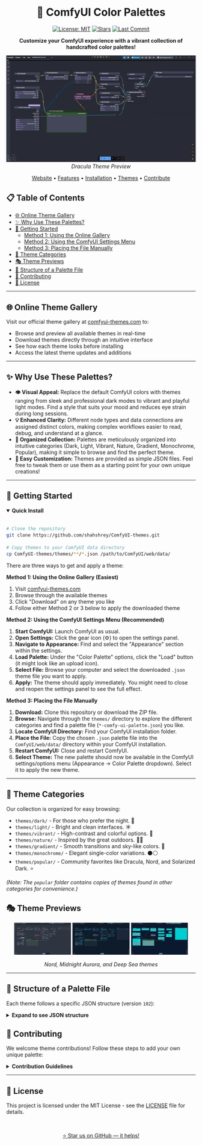 <div align="center">

# 🎨 ComfyUI Color Palettes

[![License: MIT](https://img.shields.io/badge/License-MIT-yellow.svg)](https://opensource.org/licenses/MIT)
[![Stars](https://img.shields.io/github/stars/shahshrey/ComfyUI-themes?style=social)](https://github.com/shahshrey/ComfyUI-themes/stargazers)
[![Last Commit](https://img.shields.io/github/last-commit/shahshrey/ComfyUI-themes)](https://github.com/shahshrey/ComfyUI-themes/commits/main)

**Customize your ComfyUI experience with a vibrant collection of handcrafted color palettes!**

<p align="center">
  <img src="public/dark/dracula.png" alt="ComfyUI Dracula Theme Preview" width="600px" />
  <br>
  <em>Dracula Theme Preview</em>
</p>

[Website](https://www.comfyui-themes.com/) • [Features](#-why-use-these-palettes) • [Installation](#-getting-started) • [Themes](#-theme-categories) • [Contribute](#-contributing)

</div>

## 📋 Table of Contents

- [🌐 Online Theme Gallery](#-online-theme-gallery)
- [✨ Why Use These Palettes?](#-why-use-these-palettes)
- [🚀 Getting Started](#-getting-started)
  - [Method 1: Using the Online Gallery](#method-1-using-the-online-gallery-easiest)
  - [Method 2: Using the ComfyUI Settings Menu](#method-2-using-the-comfyui-settings-menu-recommended)
  - [Method 3: Placing the File Manually](#method-3-placing-the-file-manually)
- [📁 Theme Categories](#-theme-categories)
- [🎭 Theme Previews](#-theme-previews)
- [🔧 Structure of a Palette File](#-structure-of-a-palette-file)
- [🤝 Contributing](#-contributing)
- [📄 License](#-license)

---

## 🌐 Online Theme Gallery

Visit our official theme gallery at [comfyui-themes.com](https://www.comfyui-themes.com/) to:
- Browse and preview all available themes in real-time
- Download themes directly through an intuitive interface
- See how each theme looks before installing
- Access the latest theme updates and additions

---

## ✨ Why Use These Palettes?

*   **👁️ Visual Appeal:** Replace the default ComfyUI colors with themes ranging from sleek and professional dark modes to vibrant and playful light modes. Find a style that suits your mood and reduces eye strain during long sessions.
*   **💡 Enhanced Clarity:** Different node types and data connections are assigned distinct colors, making complex workflows easier to read, debug, and understand at a glance.
*   **📂 Organized Collection:** Palettes are meticulously organized into intuitive categories (Dark, Light, Vibrant, Nature, Gradient, Monochrome, Popular), making it simple to browse and find the perfect theme.
*   **🔧 Easy Customization:** Themes are provided as simple JSON files. Feel free to tweak them or use them as a starting point for your own unique creations!

---

## 🚀 Getting Started

<details open>
<summary><b>Quick Install</b></summary>
<br>

```bash
# Clone the repository
git clone https://github.com/shahshrey/ComfyUI-themes.git

# Copy themes to your ComfyUI data directory
cp ComfyUI-themes/themes/**/*.json /path/to/ComfyUI/web/data/
```

</details>

There are three ways to get and apply a theme:

**Method 1: Using the Online Gallery (Easiest)**

1. Visit [comfyui-themes.com](https://www.comfyui-themes.com/)
2. Browse through the available themes
3. Click "Download" on any theme you like
4. Follow either Method 2 or 3 below to apply the downloaded theme

**Method 2: Using the ComfyUI Settings Menu (Recommended)**

1.  **Start ComfyUI:** Launch ComfyUI as usual.
2.  **Open Settings:** Click the gear icon (⚙️) to open the settings panel.
3.  **Navigate to Appearance:** Find and select the "Appearance" section within the settings.
4.  **Load Palette:** Under the "Color Palette" options, click the "Load" button (it might look like an upload icon).
5.  **Select File:** Browse your computer and select the downloaded `.json` theme file you want to apply.
6.  **Apply:** The theme should apply immediately. You might need to close and reopen the settings panel to see the full effect.

**Method 3: Placing the File Manually**

1.  **Download:** Clone this repository or download the ZIP file.
2.  **Browse:** Navigate through the `themes/` directory to explore the different categories and find a palette file (`*-comfy-ui-palette.json`) you like.
3.  **Locate ComfyUI Directory:** Find your ComfyUI installation folder.
4.  **Place the File:** Copy the chosen `.json` palette file into the `ComfyUI/web/data/` directory within your ComfyUI installation.
5.  **Restart ComfyUI:** Close and restart ComfyUI.
6.  **Select Theme:** The new palette should now be available in the ComfyUI settings/options menu (Appearance -> Color Palette dropdown). Select it to apply the new theme.

---

## 📁 Theme Categories

Our collection is organized for easy browsing:

*   `themes/dark/` - For those who prefer the night. 🌃
*   `themes/light/` - Bright and clean interfaces. ☀️
*   `themes/vibrant/` - High-contrast and colorful options. 🌈
*   `themes/nature/` - Inspired by the great outdoors. 🌲🌊
*   `themes/gradient/` - Smooth transitions and sky-like colors. 🌅
*   `themes/monochrome/` - Elegant single-color variations. ⚫⚪
*   `themes/popular/` - Community favorites like Dracula, Nord, and Solarized Dark. ⭐

*(Note: The `popular` folder contains copies of themes found in other categories for convenience.)*

## 🎭 Theme Previews

<div align="center">
  <p float="left">
    <img src="public/dark/nord2.png" width="30%" alt="Nord Theme" />
    <img src="public/dark/midnight_aurora.png" width="30%" alt="Midnight Aurora Theme" />
    <img src="public/dark/deep_sea.png" width="30%" alt="Deep Sea Theme" />
  </p>
  <em>Nord, Midnight Aurora, and Deep Sea themes</em>
</div>

---

## 🔧 Structure of a Palette File

Each theme follows a specific JSON structure (version `102`):

<details>
<summary><b>Expand to see JSON structure</b></summary>

```json
{
  "version": 102,
  "id": "theme_identifier",      // e.g., "deep_sea"
  "name": "Theme Name",          // e.g., "Deep Sea"
  "description": "Theme description", // A brief description of your theme
  "imageUrl": "/category/preview.png", // Preview image path
  "colors": {
    "node_slot": {
      // Colors for different node connection types
      "CLIP": "#hexcolor",
      "CLIP_VISION": "#hexcolor",
      "CLIP_VISION_OUTPUT": "#hexcolor",
      "CONDITIONING": "#hexcolor",
      "CONTROL_NET": "#hexcolor",
      "IMAGE": "#hexcolor",
      "INT": "#hexcolor",
      "LATENT": "#hexcolor",
      "MASK": "#hexcolor",
      "MODEL": "#hexcolor",
      "PIPE_LINE": "#hexcolor",
      "PIPE_LINE_SDXL": "#hexcolor",
      "STYLE_MODEL": "#hexcolor",
      "TAESD": "#hexcolor",
      "VAE": "#hexcolor",
      "XYPLOT": "#hexcolor",
      "X_Y": "#hexcolor"
    },
    "litegraph_base": {
      // Canvas and node appearance settings
      "BACKGROUND_IMAGE": "",
      "CLEAR_BACKGROUND_COLOR": "#hexcolor",
      "NODE_TITLE_COLOR": "#hexcolor",
      "NODE_SELECTED_TITLE_COLOR": "#hexcolor",
      "NODE_TEXT_SIZE": 14,
      "NODE_TEXT_COLOR": "#hexcolor",
      "NODE_TEXT_HIGHLIGHT_COLOR": "#hexcolor",
      "NODE_SUBTEXT_SIZE": 12,
      "NODE_DEFAULT_COLOR": "rgba(r,g,b,a)",
      "NODE_DEFAULT_BGCOLOR": "rgba(r,g,b,a)",
      "NODE_DEFAULT_BOXCOLOR": "#hexcolor",
      "NODE_DEFAULT_SHAPE": "box",
      "NODE_BOX_OUTLINE_COLOR": "#hexcolor",
      "NODE_BYPASS_BGCOLOR": "#hexcolor",
      "NODE_ERROR_COLOUR": "#hexcolor",
      "DEFAULT_SHADOW_COLOR": "rgba(r,g,b,a)",
      "DEFAULT_GROUP_FONT": 24,
      "WIDGET_BGCOLOR": "#hexcolor",
      "WIDGET_OUTLINE_COLOR": "#hexcolor",
      "WIDGET_TEXT_COLOR": "#hexcolor",
      "WIDGET_SECONDARY_TEXT_COLOR": "#hexcolor",
      "LINK_COLOR": "#hexcolor",
      "EVENT_LINK_COLOR": "#hexcolor",
      "CONNECTING_LINK_COLOR": "#hexcolor",
      "BADGE_FG_COLOR": "#hexcolor",
      "BADGE_BG_COLOR": "#hexcolor"
    },
    "comfy_base": {
      // UI interface colors
      "fg-color": "#hexcolor",
      "bg-color": "#hexcolor",
      "comfy-menu-bg": "rgba(r,g,b,a)",
      "comfy-menu-hover-bg": "rgba(r,g,b,a)",
      "comfy-menu-secondary-bg": "rgba(r,g,b,a)",
      "comfy-input-bg": "#hexcolor",
      "input-text": "#hexcolor",
      "descrip-text": "#hexcolor",
      "drag-text": "#hexcolor",
      "error-text": "#hexcolor",
      "border-color": "#hexcolor",
      "tr-even-bg-color": "rgba(r,g,b,a)",
      "tr-odd-bg-color": "rgba(r,g,b,a)",
      "content-bg": "#hexcolor",
      "content-fg": "#hexcolor",
      "content-hover-bg": "#hexcolor",
      "content-hover-fg": "#hexcolor",
      "bar-shadow": "string" // CSS shadow value
    }
  }
}
```
</details>

## 🤝 Contributing

We welcome theme contributions! Follow these steps to add your own unique palette:

<details>
<summary><b>Contribution Guidelines</b></summary>
<br>

1.  **Create the Theme File:**
    *   Create a new JSON file for your theme.
    *   The filename **must** be the unique identifier (ID) for your theme, using lowercase letters and underscores instead of spaces (e.g., `my_cool_theme.json`).
    *   Follow the structure outlined in the "Structure of a Palette File" section above.
    *   **Required Fields:** Ensure you include `version`, `id`, `name`, `description`, `imageUrl`, and the complete `colors` object.
    *   The `id` field in the JSON **must** match the filename (without `.json`).
    *   The `name` field is the display name (e.g., "My Cool Theme").
    *   The `imageUrl` field **must** follow the format `/category/theme-id.png` (e.g., `/dark/my_cool_theme.png`).

2.  **Prepare the Preview Image:**
    *   Create a preview image for your theme (PNG format is recommended).
    *   Name the image file exactly like your theme's ID (e.g., `my_cool_theme.png`).
    *   Place this image in the corresponding category folder within the `public/` directory. For example, if your theme is a dark theme with the ID `my_cool_theme`, the image path would be `public/dark/my_cool_theme.png`.

3.  **Place the Theme File:**
    *   Determine the appropriate category for your theme (e.g., `dark`, `light`, `vibrant`).
    *   Place your theme's JSON file inside the corresponding category folder within the `themes/` directory. For example: `themes/dark/my_cool_theme.json`.

4.  **Test Your Theme:**
    *   Load your theme file in ComfyUI (using the Settings menu or by placing it in `ComfyUI/web/data/`) to ensure it loads correctly and all elements are styled as expected.
    *   Verify colors have sufficient contrast and are visually appealing.

5.  **Submit a Pull Request:**
    *   Fork the repository.
    *   Commit your new theme JSON file and preview image.
    *   Create a Pull Request (PR) back to the main repository.
    *   **Important:** Include a screenshot of your theme applied in ComfyUI within the PR description.

**Color Guidelines:**
- Use hex codes (`#RRGGBB`) for solid colors.
- Use `rgba(r,g,b,a)` for colors requiring transparency (e.g., backgrounds, shadows).
- Ensure sufficient contrast between text and background colors for readability.
- Test your theme's appearance in various node setups.

</details>

---

## 📄 License

This project is licensed under the MIT License - see the [LICENSE](https://opensource.org/licenses/MIT) file for details. 

<div align="center">
  <br>
  <p>
    <a href="https://github.com/shahshrey/ComfyUI-themes/stargazers">
      ⭐ Star us on GitHub — it helps!
    </a>
  </p>
</div> 